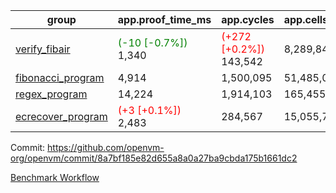 | group | app.proof_time_ms | app.cycles | app.cells_used | leaf.proof_time_ms | leaf.cycles | leaf.cells_used |
| -- | -- | -- | -- | -- | -- | -- |
| [verify_fibair](https://github.com/openvm-org/openvm/blob/benchmark-results/benchmarks-pr/1350/verify_fibair-8a7bf185e82d655a8a0a27ba9cbda175b1661dc2.md) |<span style='color: green'>(-10 [-0.7%])</span> 1,340 | <span style='color: red'>(+272 [+0.2%])</span> 143,542 |  8,289,848 |- | - | - |
| [fibonacci_program](https://github.com/openvm-org/openvm/blob/benchmark-results/benchmarks-pr/1350/fibonacci-8a7bf185e82d655a8a0a27ba9cbda175b1661dc2.md) | 4,914 |  1,500,095 |  51,485,080 |- | - | - |
| [regex_program](https://github.com/openvm-org/openvm/blob/benchmark-results/benchmarks-pr/1350/regex-8a7bf185e82d655a8a0a27ba9cbda175b1661dc2.md) | 14,224 |  1,914,103 |  165,455,373 |- | - | - |
| [ecrecover_program](https://github.com/openvm-org/openvm/blob/benchmark-results/benchmarks-pr/1350/ecrecover-8a7bf185e82d655a8a0a27ba9cbda175b1661dc2.md) |<span style='color: red'>(+3 [+0.1%])</span> 2,483 |  284,567 |  15,055,723 |- | - | - |


Commit: https://github.com/openvm-org/openvm/commit/8a7bf185e82d655a8a0a27ba9cbda175b1661dc2

[Benchmark Workflow](https://github.com/openvm-org/openvm/actions/runs/13232099291)
